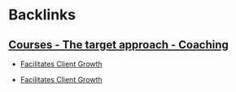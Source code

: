 
# Backlinks
## [Courses - The target approach - Coaching](<Courses - The target approach - Coaching.md>)
- [Facilitates Client Growth](<Facilitates Client Growth.md>)

- [Facilitates Client Growth](<Facilitates Client Growth.md>)

